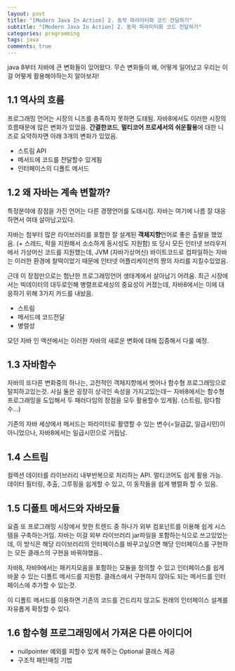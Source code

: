 ```yaml
---
layout: post
title: "[Modern Java In Action] 2. 동작 파라미터화 코드 전달하기"
subtitle: "[Modern Java In Action] 2. 동작 파라미터화 코드 전달하기"
categories: programming
tags: java
comments: true
---
```


java 8부터 자바에 큰 변화들이 있어왔다. 무슨 변화들이 왜, 어떻게 일어났고 우리는 이걸 어떻게 활용해야하는지 알아보자! 

## 1.1 역사의 흐름

프로그래밍 언어는 시장의 니즈를 충족하지 못하면 도태됨. 자바8에서도 이러한 시장의 흐름때문에 많은 변화가 있었음. **간결한코드**, **멀티코어 프로세서의 쉬운활용**에 대한 니즈로 요약하자면 아래 3개의 변화가 있었음.

- 스트림 API
- 메서드에 코드를 전달할수 있게됨
- 인터페이스의 디폴트 메서드

## 1.2 왜 자바는 계속 변할까?

특정분야에 장점을 가진 언어는 다른 경쟁언어를 도태시킴. 자바는 여기에 나름 잘 대응하면서 여태 살아남고있다.

자바는 첨부터 많은 라이브러리를 포함한 잘 설계된 **객체지향**언어로 좋은 출발을 했었음. (+ 스레드, 락을 지원해서 소소하게 동시성도 지원함) 또 당시 모든 인터넷 브라우저에서 가상머신 코드를 지원했는데, JVM (자바가상머신) 바이트코드로 컴파일하는 자바는 이러한 환경에 찰떡이었기 때문에 인터넷 어플리케이션의 짱의 자리를 지킬수있었음. 

근데 이 장점만으로는 험난한 프로그래밍언어 생태계에서 살아남기 어려움. 최근 시장에서는 빅데이터의 대두로인해 병렬프로세싱의 중요성이 커졌는데, 자바8에서는 이에 대응하기 위해 3가지 카드를 내놨음.

- 스트림
- 메서드에 코드전달
- 병렬성

모던 자바 인 액션에서는 이러한 자바의 새로운 변화에 대해 집중해서 다룰 예정.

## 1.3 자바함수

자바의 또다른 변화중의 하나는, 고전적인 객체지향에서 벗어나 함수형 프로그래밍으로 탈피하고있는것. 사실 둘은 굉장히 상극인 속성을 가지고있는데ㅡ 자바8에서는 함수형 프로그래밍을 도입해서 두 패러다임의 장점을 모두 활용할수 있게됨. (스트림, 람다함수...) 

기존의 자바 세상에서 메서드는 파라미터로 활영할 수 있는 변수(=일급값, 일급시민)이 아니었으나, 자바8에서는 일급시민으로 거듭남. 

## 1.4 스트림

컬렉션 데이터를 라이브러리 내부반복으로 처리하는 API. 멀티코어도 쉽게 활용 가능. 데이터 필터링, 추출, 그루핑을 쉽게할 수 있고, 이 동작들을 쉽게 병렬화 할 수 있음. 

## 1.5 디폴트 메서드와 자바모듈

요즘 또 프로그래밍 시장에서 핫한 트렌드 중 하나가 외부 컴포넌트를 이용해 쉽게 시스템을 구축하는거임.  자바는 이걸 외부 라이브러리 jar파일을 포함하는식으로 쓰고있었는데, 이 방식은 해당 라이브러리의 인터페이스를 바꾸고싶으면 해당 인터페이스를 구현하는 모든 클래스의 구현을 바꿔야했음.. 

자바8, 자바9에서는 패키지모음을 포함하는 모듈을 정의할 수 있고 인터페이스를 쉽게 바꿀 수 있는 디폴트 메서드를 지원함. 클래스에서 구현하지 않아도 되는 메서드를 인터페이스에 추가할 수 있는것. 

이 디폴트 메서드를 이용하면 기존의 코드를 건드리지 않고도 원래의 인터페이스 설계를 자유롭게 확장할 수 있다. 

## 1.6 함수형 프로그래밍에서 가져온 다른 아이디어

- nullpointer 예외를 피할수 있게 해주는 Optional 클래스 제공
- 구조적 패턴매칭 기법